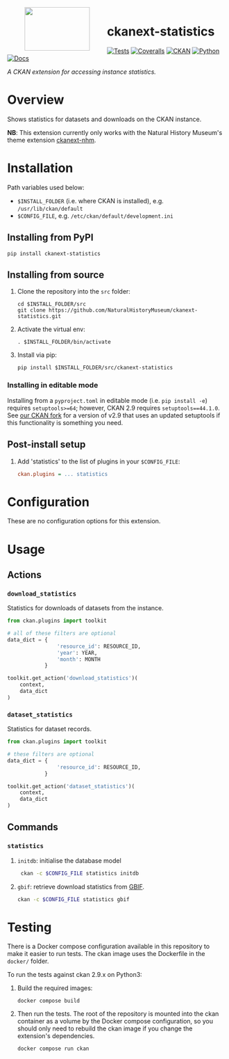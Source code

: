 <!--header-start-->
<img src="https://data.nhm.ac.uk/images/nhm_logo.svg" align="left" width="150px" height="100px" hspace="40"/>

# ckanext-statistics

[![Tests](https://img.shields.io/github/actions/workflow/status/NaturalHistoryMuseum/ckanext-statistics/tests.yml?style=flat-square)](https://github.com/NaturalHistoryMuseum/ckanext-statistics/actions/workflows/tests.yml)
[![Coveralls](https://img.shields.io/coveralls/github/NaturalHistoryMuseum/ckanext-statistics/main?style=flat-square)](https://coveralls.io/github/NaturalHistoryMuseum/ckanext-statistics)
[![CKAN](https://img.shields.io/badge/ckan-2.9.7-orange.svg?style=flat-square)](https://github.com/ckan/ckan)
[![Python](https://img.shields.io/badge/python-3.6%20%7C%203.7%20%7C%203.8-blue.svg?style=flat-square)](https://www.python.org/)
[![Docs](https://img.shields.io/readthedocs/ckanext-statistics?style=flat-square)](https://ckanext-statistics.readthedocs.io)

_A CKAN extension for accessing instance statistics._

<!--header-end-->

# Overview

<!--overview-start-->
Shows statistics for datasets and downloads on the CKAN instance.

**NB**: This extension currently only works with the Natural History Museum's theme extension [ckanext-nhm](https://github.com/NaturalHistoryMuseum/ckanext-nhm).

<!--overview-end-->

# Installation

<!--installation-start-->
Path variables used below:
- `$INSTALL_FOLDER` (i.e. where CKAN is installed), e.g. `/usr/lib/ckan/default`
- `$CONFIG_FILE`, e.g. `/etc/ckan/default/development.ini`

## Installing from PyPI

```shell
pip install ckanext-statistics
```

## Installing from source

1. Clone the repository into the `src` folder:
   ```shell
   cd $INSTALL_FOLDER/src
   git clone https://github.com/NaturalHistoryMuseum/ckanext-statistics.git
   ```

2. Activate the virtual env:
   ```shell
   . $INSTALL_FOLDER/bin/activate
   ```

3. Install via pip:
   ```shell
   pip install $INSTALL_FOLDER/src/ckanext-statistics
   ```

### Installing in editable mode

Installing from a `pyproject.toml` in editable mode (i.e. `pip install -e`) requires `setuptools>=64`; however, CKAN 2.9 requires `setuptools==44.1.0`. See [our CKAN fork](https://github.com/NaturalHistoryMuseum/ckan) for a version of v2.9 that uses an updated setuptools if this functionality is something you need.

## Post-install setup

1. Add 'statistics' to the list of plugins in your `$CONFIG_FILE`:
   ```ini
   ckan.plugins = ... statistics
   ```

<!--installation-end-->

# Configuration

<!--configuration-start-->
These are no configuration options for this extension.

<!--configuration-end-->

# Usage

<!--usage-start-->
## Actions

### `download_statistics`
Statistics for downloads of datasets from the instance.

```python
from ckan.plugins import toolkit

# all of these filters are optional
data_dict = {
                'resource_id': RESOURCE_ID,
                'year': YEAR,
                'month': MONTH
            }

toolkit.get_action('download_statistics')(
    context,
    data_dict
)
```

### `dataset_statistics`
Statistics for dataset records.

```python
from ckan.plugins import toolkit

# these filters are optional
data_dict = {
                'resource_id': RESOURCE_ID,
            }

toolkit.get_action('dataset_statistics')(
    context,
    data_dict
)
```

## Commands

### `statistics`

1. `initdb`: initialise the database model
   ```bash
    ckan -c $CONFIG_FILE statistics initdb
   ```

2. `gbif`: retrieve download statistics from [GBIF](https://gbif.org).
    ```bash
    ckan -c $CONFIG_FILE statistics gbif
    ```

<!--usage-end-->

# Testing

<!--testing-start-->
There is a Docker compose configuration available in this repository to make it easier to run tests. The ckan image uses the Dockerfile in the `docker/` folder.

To run the tests against ckan 2.9.x on Python3:

1. Build the required images:
   ```shell
   docker compose build
   ```

2. Then run the tests.
   The root of the repository is mounted into the ckan container as a volume by the Docker compose
   configuration, so you should only need to rebuild the ckan image if you change the extension's
   dependencies.
   ```shell
   docker compose run ckan
   ```

<!--testing-end-->

